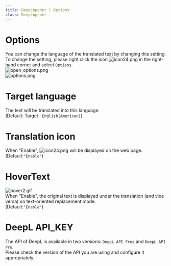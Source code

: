 ```yaml
---
title: DeepLopener | Options
class: DeepLopener
---
```


# Options

You can change the language of the translated text by changing this setting.  
To change the setting, please right click the icon ![icon24.png](https://github.com/T3aHat/DeepLopener/raw/main/icon24.png) in the right-hand corner and select `Options`.  
![open_options.png](https://github.com/T3aHat/DeepLopener/raw/main/images/open_options.png)  
![options.png](https://github.com/T3aHat/DeepLopener/raw/main/images/options.png)

# Target language

The text will be translated into this language.  
(Default: Target : `English(American)`)

# Translation icon

When "Enable", ![icon24.png](https://github.com/T3aHat/DeepLopener/raw/main/icon24.png) will be displayed on the web page.  
(Default:`"Enable"`)

# HoverText

![hover2.gif](https://github.com/T3aHat/DeepLopener/raw/main/images/hover.gif)  
When "Enable", the original text is displayed under the translation (and vice versa) on text-oriented replacement mode.  
(Default:`"Enable"`)

# DeepL API_KEY

The API of DeepL is available in two versions: `DeepL API Free` and `DeepL API Pro`.  
Please check the version of the API you are using and configure it appropriately.
